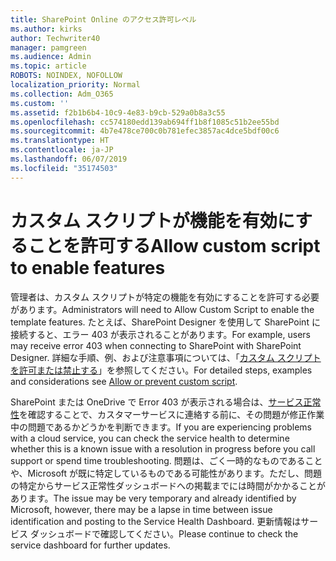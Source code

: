 ```yaml
---
title: SharePoint Online のアクセス許可レベル
ms.author: kirks
author: Techwriter40
manager: pamgreen
ms.audience: Admin
ms.topic: article
ROBOTS: NOINDEX, NOFOLLOW
localization_priority: Normal
ms.collection: Adm_O365
ms.custom: ''
ms.assetid: f2b1b6b4-10c9-4e83-b9cb-529a0b8a3c55
ms.openlocfilehash: cc574180edd139ab694ff1b8f1085c51b2ee55bd
ms.sourcegitcommit: 4b7e478ce700c0b781efec3857ac4dce5bdf00c6
ms.translationtype: HT
ms.contentlocale: ja-JP
ms.lasthandoff: 06/07/2019
ms.locfileid: "35174503"
---
```

# <a name="allow-custom-script-to-enable-features"></a><span data-ttu-id="4f4fc-102">カスタム スクリプトが機能を有効にすることを許可する</span><span class="sxs-lookup"><span data-stu-id="4f4fc-102">Allow custom script to enable features</span></span>

<span data-ttu-id="4f4fc-103">管理者は、カスタム スクリプトが特定の機能を有効にすることを許可する必要があります。</span><span class="sxs-lookup"><span data-stu-id="4f4fc-103">Administrators will need to Allow Custom Script to enable the template features.</span></span> <span data-ttu-id="4f4fc-104">たとえば、SharePoint Designer を使用して SharePoint に接続すると、エラー 403 が表示されることがあります。</span><span class="sxs-lookup"><span data-stu-id="4f4fc-104">For example, users may receive error 403 when connecting to SharePoint with SharePoint Designer.</span></span> <span data-ttu-id="4f4fc-105">詳細な手順、例、および注意事項については、「[カスタム スクリプトを許可または禁止する](https://docs.microsoft.com/sharepoint/allow-or-prevent-custom-script)」を参照してください。</span><span class="sxs-lookup"><span data-stu-id="4f4fc-105">For detailed steps, examples and considerations see [Allow or prevent custom script](https://docs.microsoft.com/sharepoint/allow-or-prevent-custom-script).</span></span>

<span data-ttu-id="4f4fc-106">SharePoint または OneDrive で Error 403 が表示される場合は、[サービス正常性](https://admin.microsoft.com/AdminPortal/Home#/servicehealth)を確認することで、カスタマーサービスに連絡する前に、その問題が修正作業中の問題であるかどうかを判断できます。</span><span class="sxs-lookup"><span data-stu-id="4f4fc-106">If you are experiencing problems with a cloud service, you can check the service health to determine whether this is a known issue with a resolution in progress before you call support or spend time troubleshooting.</span></span> <span data-ttu-id="4f4fc-107">問題は、ごく一時的なものであることや、Microsoft が既に特定しているものである可能性があります。ただし、問題の特定からサービス正常性ダッシュボードへの掲載までには時間がかかることがあります。</span><span class="sxs-lookup"><span data-stu-id="4f4fc-107">The issue may be very temporary and already identified by Microsoft, however, there may be a lapse in time between issue identification and posting to the Service Health Dashboard.</span></span> <span data-ttu-id="4f4fc-108">更新情報はサービス ダッシュボードで確認してください。</span><span class="sxs-lookup"><span data-stu-id="4f4fc-108">Please continue to check the service dashboard for further updates.</span></span>

